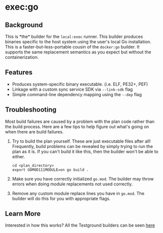 # exec:go

## Background

This is \*the\* builder for the `local:exec` runner. This builder produces binaries specific to the host system using the user's local Go installation. This is a faster-but-less-portable cousin of the `docker:go` builder. It supports the same replacement semantics as you expect but without the containerization.

## Features

* Produces system-specific binary executable. \(i.e. ELF, PE32+, PEF\)
* Linkage with a custom sync service SDK via `--link-sdk` flag
* Simple command-line dependency mapping using the `--dep` flag

## Troubleshooting

Most build failures are caused by a problem with the plan code rather than the build process. Here are a few tips to help figure out what's going on when there are build failures.

1. Try to build the plan yourself. These are just executable files after all! Frequently, build problems can be revealed by simply trying to run the plan as it is. If you can't build it like this, then the builder won't be able to either.

   ```text
   cd <plan_directory>
   export GOMOD111MODULE=on go build .
   ```

2. Make sure you have correctly initialized `go.mod`. The builder may throw errors when doing module replacements not used correctly.
3. Remove any custom module replace lines you have in `go.mod`. The builder will do this for you with appropriate flags.

## Learn More

Interested in how this works? All the Testground builders can be seen [here](https://github.com/testground/testground/tree/master/pkg/build)

